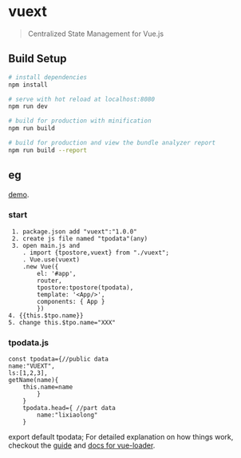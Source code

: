 # vuext

> Centralized State Management for Vue.js

## Build Setup

``` bash
# install dependencies
npm install

# serve with hot reload at localhost:8080
npm run dev

# build for production with minification
npm run build

# build for production and view the bundle analyzer report
npm run build --report
```
## eg
 [demo](https://lixia9.github.io/vuext/dist/index.html#/).
### start
     1. package.json add "vuext":"1.0.0"
     2. create js file named "tpodata"(any)
     3. open main.js and 
        . import {tpostore,vuext} from "./vuext";
        . Vue.use(vuext)
        .new Vue({
            el: '#app',
            router,
            tpostore:tpostore(tpodata),
            template: '<App/>',
            components: { App }
            })
    4. {{this.$tpo.name}}
    5. change this.$tpo.name="XXX"

### tpodata.js
    const tpodata={//public data
	name:"VUEXT",
	ls:[1,2,3],
	getName(name){
		this.name=name
            }
        }
        tpodata.head={ //part data
            name:"lixiaolong"
        }

export default tpodata;
For detailed explanation on how things work, checkout the [guide](http://vuejs-templates.github.io/webpack/) and [docs for vue-loader](http://vuejs.github.io/vue-loader).
